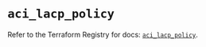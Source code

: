 # `aci_lacp_policy`

Refer to the Terraform Registry for docs: [`aci_lacp_policy`](https://registry.terraform.io/providers/ciscodevnet/aci/2.17.0/docs/resources/lacp_policy).
